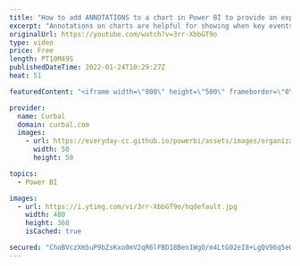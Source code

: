 ```yaml
---
title: "How to add ANNOTATIONS to a chart in Power BI to provide an explanation or more context!"
excerpt: "Annotations on charts are helpful for showing when key events occurred, especially when they have a noticeable impact on the data  or to give insights on the numbers in text form to help the reader understand the chart.  In todays video I will show you can you can add annotations to charts automatically"
originalUrl: https://youtube.com/watch?v=3rr-XbbGT9o
type: video
price: Free
length: PT10M49S
publishedDateTime: 2022-01-24T10:29:27Z
heat: 51

featuredContent: "<iframe width=\"800\" height=\"500\" frameborder=\"0\" src=\"https://www.youtube.com/embed/3rr-XbbGT9o\" allow=\"accelerometer; autoplay; encrypted-media; gyroscope; picture-in-picture\" allowfullscreen></iframe>"

provider:
  name: Curbal
  domain: curbal.com
  images:
    - url: https://everyday-cc.github.io/powerbi/assets/images/organizations/curbal.com-50x50.jpg
      width: 50
      height: 50

topics:
  - Power BI

images:
  - url: https://i.ytimg.com/vi/3rr-XbbGT9o/hqdefault.jpg
    width: 480
    height: 360
    isCached: true

secured: "ChoBVczXm5uP9bZsKxo0mV2qR6lFBD18Ben1WgO/m4LtG02eI8+LgQV96q5eOd6QAlfHgaKYB9Rvb/VZPos+8xVQ6WR14T3uA4M5j1rwz4UFG+wgQ0K6jSFOFONAoFcjwLru5fYwNMIkIuY4MvDDifmWJOxrRWxknrvmuT45BwhqkNGovP/AjEKEGrndwvfnhFjJatOzvTYteEAuIwZTpu2tQr81bAHSDi8NiVWbuRYREh19HRCkvQo/ybgRK2bHZnvdrjxuFLFjCGvClHifHrItLITZoRrCu77TaiT7YVxNh9txS5AIG5vCrBqnk2A0MDHqaG2jzA2AWjxlReu2vAjlvLCj+yK5yVqpmDSgnx6frWB4kU1Zp3RJFXe9u73eL2TUvwzhXJhVb5Y8cEsEbmPy09GM5pqsBo2LOD5VWDM=;40Vwj6rVdP1oMhjykznSww=="
---
```



